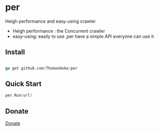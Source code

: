 # per
Heigh performance and easy-using crawler

- Heigh performance : the Concurrent crawler
- easy-using: easily to use ,per have a simple API everyone can use it

## Install
```go

go get github.com/ThomasHuke/per

```

## Quick Start

```go
per.Run(url)
```
## Donate

[Donate](https://www.github.com/ThomasHuke/donate)
